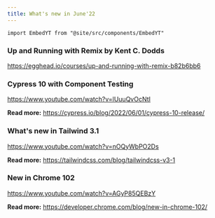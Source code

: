 ```yaml
---
title: What's new in June'22
---
```


```mdx-code-block
import EmbedYT from "@site/src/components/EmbedYT"

```

### Up and Running with Remix by Kent C. Dodds

https://egghead.io/courses/up-and-running-with-remix-b82b6bb6

### Cypress 10 with Component Testing

<EmbedYT>https://www.youtube.com/watch?v=lUuuQvOcNtI</EmbedYT>
<br/>

**Read more:** https://cypress.io/blog/2022/06/01/cypress-10-release/

<!--truncate-->

### What's new in Tailwind 3.1

<EmbedYT>https://www.youtube.com/watch?v=nOQyWbPO2Ds</EmbedYT>
<br/>

**Read more:** https://tailwindcss.com/blog/tailwindcss-v3-1

### New in Chrome 102

<EmbedYT>https://www.youtube.com/watch?v=AGyP85QEBzY</EmbedYT>
<br/>

**Read more:** https://developer.chrome.com/blog/new-in-chrome-102/
